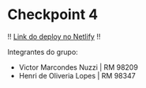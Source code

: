 # Checkpoint 4

!! [Link do deploy no Netlify](https://projeto1-cp4-js.netlify.app/) !!

Integrantes do grupo:
- Victor Marcondes Nuzzi | RM 98209
- Henri de Oliveria Lopes | RM 98347
